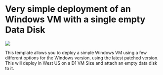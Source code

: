 # Very simple deployment of an Windows VM with a single empty Data Disk

<a href="https://portal.azure.com/#create/Microsoft.Template/uri/https%3A%2F%2Fraw.githubusercontent.com%2FAzure%2Fazure-quickstart-templates%2Fmaster%2F101-simple-windows-vm-data-disk%2Fazuredeploy.json" target="_blank">
    <img src="http://azuredeploy.net/deploybutton.png"/>
</a>

This template allows you to deploy a simple Windows VM using a few different options for the Windows version, using the latest patched version. This will deploy in West US on a D1 VM Size and attach an empty data disk to it.
